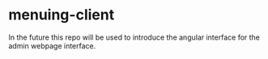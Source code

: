 # menuing-client

In the future this repo will be used to introduce the angular interface for the admin webpage interface.

